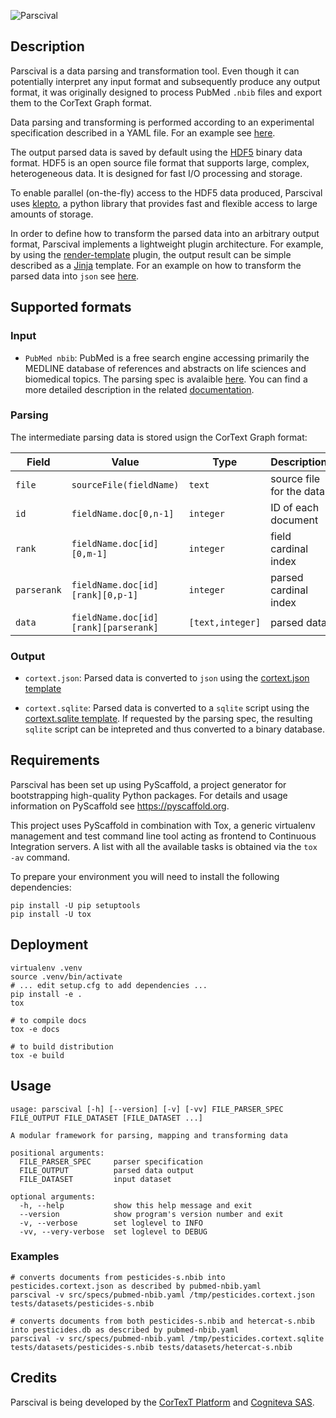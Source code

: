 ![Parscival](docs/_static/logo.png)

## Description

Parscival is a data parsing and transformation tool. Even though it can potentially
interpret any input format and subsequently produce any output format, it was originally
designed to process PubMed ``.nbib`` files and export them to the CorText Graph format.

Data parsing and transforming is performed according to an experimental specification
described in a YAML file. For an example see [here](src/specs/pubmed-nbib.yaml).

The output parsed data is saved by default using the
[HDF5](https://www.hdfgroup.org/solutions/hdf5/) binary data format. HDF5
is an open source file format that supports large, complex, heterogeneous data.
It is designed for fast I/O processing and storage.

To enable parallel (on-the-fly) access to the HDF5 data produced, Parscival
uses [klepto](https://github.com/uqfoundation/klepto), a python library that
provides fast and flexible access to large amounts of storage.

In order to define how to transform the parsed data into an arbitrary output
format, Parscival implements a lightweight plugin architecture. For example, by using
the [render-template](src/plugins/transform/render_template.py) plugin, the output
result can be simple described as a [Jinja](https://jinja.palletsprojects.com/en/3.0.x/)
template. For an example on how to transform the parsed data into ``json``
see [here](src/specs/cortext.json.tpl).

## Supported formats

### Input

- ``PubMed nbib``: PubMed is a free search engine accessing primarily the MEDLINE
database of references and abstracts on life sciences and biomedical topics. The
parsing spec is avalaible [here](src/specs/pubmed-nbib.yaml). You can find a more
detailed description in the related [documentation](docs/formats/nbib.md).

### Parsing

The intermediate parsing data is stored usign the CorText Graph format:

| Field       | Value                                | Type             | Description              |
| ----------- | ------------------------------------ | ---------------- | ------------------------ |
| `file`      | `sourceFile(fieldName)`              | `text`           | source file for the data |
| `id`        | `fieldName.doc[0,n-1]`               | `integer`        | ID of each document      |
| `rank`      | `fieldName.doc[id][0,m-1]`           | `integer`        | field cardinal index     |
| `parserank` | `fieldName.doc[id][rank][0,p-1]`     | `integer`        | parsed cardinal index    |
| `data`      | `fieldName.doc[id][rank][parserank]` | `[text,integer]` | parsed data              |

### Output

- ``cortext.json``: Parsed data is converted to ``json`` using the [cortext.json template](src/specs/cortext.json.tpl) 

- ``cortext.sqlite``: Parsed data is converted to a ``sqlite`` script using
the [cortext.sqlite template](src/specs/cortext.sqlite.tpl). If requested by the
parsing spec, the resulting ``sqlite`` script can be intepreted and thus converted
to a binary database.

## Requirements

Parscival has been set up using PyScaffold, a project generator for
bootstrapping high-quality Python packages. For details and usage information
on PyScaffold see <https://pyscaffold.org>.

This project uses PyScaffold in combination with Tox, a generic virtualenv management
and test command line tool acting as frontend to Continuous Integration servers.
A list with all the available tasks is obtained via the ``tox -av`` command.

To prepare your environment you will need to install the following dependencies:

```console
pip install -U pip setuptools
pip install -U tox
```

## Deployment

```console
virtualenv .venv
source .venv/bin/activate
# ... edit setup.cfg to add dependencies ...
pip install -e .
tox

# to compile docs
tox -e docs

# to build distribution
tox -e build
```

## Usage

```console
usage: parscival [-h] [--version] [-v] [-vv] FILE_PARSER_SPEC FILE_OUTPUT FILE_DATASET [FILE_DATASET ...]

A modular framework for parsing, mapping and transforming data

positional arguments:
  FILE_PARSER_SPEC     parser specification
  FILE_OUTPUT          parsed data output
  FILE_DATASET         input dataset

optional arguments:
  -h, --help           show this help message and exit
  --version            show program's version number and exit
  -v, --verbose        set loglevel to INFO
  -vv, --very-verbose  set loglevel to DEBUG
```

### Examples

```console
# converts documents from pesticides-s.nbib into pesticides.cortext.json as described by pubmed-nbib.yaml
parscival -v src/specs/pubmed-nbib.yaml /tmp/pesticides.cortext.json tests/datasets/pesticides-s.nbib

# converts documents from both pesticides-s.nbib and hetercat-s.nbib into pesticides.db as described by pubmed-nbib.yaml
parscival -v src/specs/pubmed-nbib.yaml /tmp/pesticides.cortext.sqlite tests/datasets/pesticides-s.nbib tests/datasets/hetercat-s.nbib
```

## Credits

Parscival is being developed by the [CorTexT Platform](https://www.cortext.net) and
[Cogniteva SAS](https://cogniteva.com).

